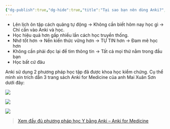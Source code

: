 ```yaml
---
{"dg-publish":true,"dg-hide":true,"title":"Tại sao bạn nên dùng Anki?","permalink":"/i-dan-nhap/1-4-tai-sao-ban-nen-dung-anki/","hide":true,"dgPassFrontmatter":true}
---
```



- Lên lịch ôn tập cách quãng tự động → Không cần biết hôm nay học gì → Chỉ cần vào Anki và học.
- Học hiệu quả hơn gấp nhiều lần cách học truyền thống.
- Nhớ tốt hơn → Nền kiến thức vững hơn → TỰ TIN hơn → Đam mê học hơn
- Không cần phải đọc lại để tìm thông tin → Tất cả mọi thứ nằm trong đầu bạn
- Học bất cứ đâu

Anki sử dụng 2 phương pháp học tập đã được khoa học kiểm chứng. Cụ thể mình xin trích dẫn 3 trang sách Anki for Medicine của anh Mai Xuân Sơn dưới đây:

![](https://i.imgur.com/qYV9oa0.png)

![](https://i.imgur.com/2EQg4rA.png)

![](https://i.imgur.com/O52MQb2.png)

> [Xem đầy đủ phương pháp học Y bằng Anki – Anki for Medicine](https://ankivn.com/huong-dan/phuong-phap-hoc-y-bang-anki/)